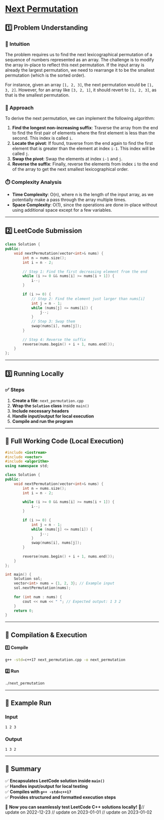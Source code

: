 # **[Next Permutation](https://leetcode.com/problems/next-permutation/description/)**  

## **1️⃣ Problem Understanding**  
### **📌 Intuition**  
The problem requires us to find the next lexicographical permutation of a sequence of numbers represented as an array. The challenge is to modify the array in-place to reflect this next permutation. If the input array is already the largest permutation, we need to rearrange it to be the smallest permutation (which is the sorted order). 

For instance, given an array `[1, 2, 3]`, the next permutation would be `[1, 3, 2]`. However, for an array like `[3, 2, 1]`, it should revert to `[1, 2, 3]`, as that is the smallest permutation.

### **🚀 Approach**  
To derive the next permutation, we can implement the following algorithm:

1. **Find the longest non-increasing suffix**: Traverse the array from the end to find the first pair of elements where the first element is less than the second. This index is called `i`. 
2. **Locate the pivot**: If found, traverse from the end again to find the first element that is greater than the element at index `i-1`. This index will be called `j`.
3. **Swap the pivot**: Swap the elements at index `i-1` and `j`.
4. **Reverse the suffix**: Finally, reverse the elements from index `i` to the end of the array to get the next smallest lexicographical order.

### **⏱️ Complexity Analysis**  
- **Time Complexity**: O(n), where n is the length of the input array, as we potentially make a pass through the array multiple times.
- **Space Complexity**: O(1), since the operations are done in-place without using additional space except for a few variables.

---  

## **2️⃣ LeetCode Submission**  
```cpp
class Solution {
public:
    void nextPermutation(vector<int>& nums) {
        int n = nums.size();
        int i = n - 2;
        
        // Step 1: Find the first decreasing element from the end
        while (i >= 0 && nums[i] >= nums[i + 1]) {
            i--;
        }
        
        if (i >= 0) { 
            // Step 2: Find the element just larger than nums[i]
            int j = n - 1;
            while (nums[j] <= nums[i]) {
                j--;
            }
            // Step 3: Swap them
            swap(nums[i], nums[j]);
        }
        
        // Step 4: Reverse the suffix
        reverse(nums.begin() + i + 1, nums.end());
    }
};
```  

---  

## **3️⃣ Running Locally**  
### **✅ Steps**  
1. **Create a file**: `next_permutation.cpp`  
2. **Wrap the `Solution` class** inside `main()`  
3. **Include necessary headers**  
4. **Handle input/output for local execution**  
5. **Compile and run the program**  

---  

## **📝 Full Working Code (Local Execution)**  
```cpp
#include <iostream>
#include <vector>
#include <algorithm>
using namespace std;

class Solution {
public:
    void nextPermutation(vector<int>& nums) {
        int n = nums.size();
        int i = n - 2;
        
        while (i >= 0 && nums[i] >= nums[i + 1]) {
            i--;
        }
        
        if (i >= 0) { 
            int j = n - 1;
            while (nums[j] <= nums[i]) {
                j--;
            }
            swap(nums[i], nums[j]);
        }
        
        reverse(nums.begin() + i + 1, nums.end());
    }
};

int main() {
    Solution sol;
    vector<int> nums = {1, 2, 3}; // Example input
    sol.nextPermutation(nums);
    
    for (int num : nums) {
        cout << num << " "; // Expected output: 1 3 2
    }
    return 0;
}
```  

---  

## **🔧 Compilation & Execution**  
#### **1️⃣ Compile**  
```bash
g++ -std=c++17 next_permutation.cpp -o next_permutation
```  

#### **2️⃣ Run**  
```bash
./next_permutation
```  

---  

## **🎯 Example Run**  
### **Input**  
```
1 2 3
```  
### **Output**  
```
1 3 2
```  

---  

## **📌 Summary**  
✅ **Encapsulates LeetCode solution inside `main()`**  
✅ **Handles input/output for local testing**  
✅ **Compiles with `g++ -std=c++17`**  
✅ **Provides structured and formatted execution steps**  

🚀 **Now you can seamlessly test LeetCode C++ solutions locally!** 🚀// update on 2022-12-23
// update on 2023-01-01
// update on 2023-01-02
